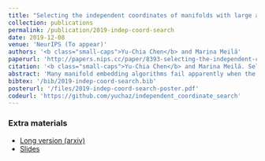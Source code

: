 ```yaml
---
title: "Selecting the independent coordinates of manifolds with large aspect ratios"
collection: publications
permalink: /publication/2019-indep-coord-search
date: 2019-12-08
venue: 'NeurIPS (To appear)'
authors: '<b class="small-caps">Yu-Chia Chen</b> and Marina Meilă'
paperurl: 'http://papers.nips.cc/paper/8393-selecting-the-independent-coordinates-of-manifolds-with-large-aspect-ratios'
citation: '<b class="small-caps">Yu-Chia Chen</b> and Marina Meilă. Selecting the independent coordinates of manifolds with large aspect ratios. In H. Wallach, H. Larochelle, A. Beygelzimer, F. d&rsquo;Alché-Buc, E. Fox, and R.Garnett, editors, <i>Advances in Neural Information Processing Systems 32</i>, pages 1086-1095. Curran Associates, Inc., 2019 (To appear)'
abstract: 'Many manifold embedding algorithms fail apparently when the data manifold has a large aspect ratio (such as a long, thin strip). Here, we formulate success and failure in terms of finding a smooth embedding, showing also that the problem is pervasive and more complex than previously recognized. Mathematically, success is possible under very broad conditions, provided that embedding is done by carefully selected eigenfunctions of the Laplace-Beltrami operator $\Delta$. Hence, we propose a bicriterial Independent Eigencoordinate Selection (IES) algorithm that selects smooth embeddings with few eigenvectors. The algorithm is grounded in theory, has low computational overhead, and is successful on synthetic and large real data.'
bibtex: '/bib/2019-indep-coord-search.bib'
posterurl: '/files/2019-indep-coord-search-poster.pdf'
codeurl: 'https://github.com/yuchaz/independent_coordinate_search'
---
```

<!-- codeurl: 'https://google.com' Move it up-->

<h3><i class="fa fa-download" aria-hidden="true"></i><span> Extra materials</span></h3>
<ul>
  <li><a href="https://arxiv.org/abs/1907.01651" target="_blank">Long version (arxiv)</a></li>
  <li><a href="/files/2019-indep-coord-search-slides.pdf" target="_blank">Slides</a></li>
</ul>
